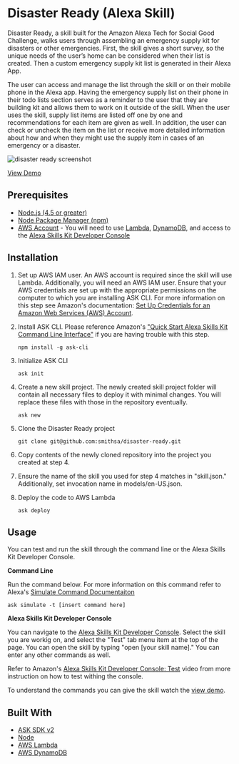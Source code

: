 # Disaster Ready (Alexa Skill)

Disaster Ready, a skill built for the Amazon Alexa Tech for Social Good Challenge, walks users through assembling an emergency supply kit for disasters or other emergencies. First, the skill gives a short survey, so the unique needs of the user’s home can be considered when their list is created. Then a custom emergency supply kit list is generated in their Alexa App.

The user can access and manage the list through the skill or on their mobile phone in the Alexa app. Having the emergency supply list on their phone in their todo lists section serves as a reminder to the user that they are building kit and allows them to work on it outside of the skill. When the user uses the skill, supply list items are listed off one by one and recommendations for each item are given as well. In addition, the user can check or uncheck the item on the list or receive more detailed information about how and when they might use the supply item in cases of an emergency or a disaster.

![disaster ready screenshot](https://s3.amazonaws.com/disasterready/in-use-screenshot.jpg)

[View Demo](https://youtu.be/Opmnp5Y1HdU)

## Prerequisites
*  [Node.js (4.5 or greater)](https://nodejs.org)
*  [Node Package Manager (npm)](https://www.npmjs.com/)
*  [AWS Account](https://aws.amazon.com/getting-started/) - You will need to use [Lambda](https://aws.amazon.com/lambda/), [DynamoDB](https://aws.amazon.com/dynamodb/), and access to the [Alexa Skills Kit Developer Console](https://developer.amazon.com/alexa/console/ask)

## Installation

1. Set up AWS IAM user. An AWS account is required since the skill will use Lambda. Additionally, you will need an AWS IAM user. Ensure that your AWS credentials are set up with the appropriate permissions on the computer to which you are installing ASK CLI. For more information on this step see Amazon's documentation: [Set Up Credentials for an Amazon Web Services (AWS) Account](https://developer.amazon.com/docs/smapi/set-up-credentials-for-an-amazon-web-services-account.html).

2. Install ASK CLI. Please reference Amazon's ["Quick Start Alexa Skills Kit Command Line Interface"](https://developer.amazon.com/docs/smapi/quick-start-alexa-skills-kit-command-line-interface.html) if you are having trouble with this step.
	```
	npm install -g ask-cli
	```

3. Initialize ASK CLI
	```
	ask init
	```

4. Create a new skill project. The newly created skill project folder will contain all necessary files to deploy it with minimal changes. You will replace these files with those in the repository eventually. 
	```
	ask new
	```

5. Clone the Disaster Ready project
	```
	git clone git@github.com:smithsa/disaster-ready.git
	```

6. Copy contents of the newly cloned repository into the project you created at step 4.

7. Ensure the name of the skill you used for step 4 matches in "skill.json." Additionally, set invocation name in models/en-US.json.

8. Deploy the code to AWS Lambda
	```
	ask deploy
	```

## Usage

You can test and run the skill through the command line or the Alexa Skills Kit Developer Console.

**Command Line**

Run the command below. For more information on this command refer to Alexa's [Simulate Command Documentaiton](https://developer.amazon.com/docs/smapi/ask-cli-command-reference.html#simulate-command)
```
ask simulate -t [insert command here]
```

**Alexa Skills Kit Developer Console**

You can navigate to the [Alexa Skills Kit Developer Console](https://developer.amazon.com/alexa/console/ask). Select the skill you are workig on, and select the "Test" tab menu item at the top of the page. You can open the skill by typing "open [your skill name]." You can enter any other commands as well.

Refer to Amazon's [Alexa Skills Kit Developer Console: Test](https://www.youtube.com/watch?v=lYImJ2H__BY) video from more instruction on how to test withing the console.

To understand the commands you can give the skill watch the [view demo](https://youtu.be/Opmnp5Y1HdU).

## Built With
*  [ASK SDK v2](https://github.com/alexa/alexa-skills-kit-sdk-for-nodejs)
*  [Node](https://nodejs.org)
*  [AWS Lambda](https://aws.amazon.com/lambda/)
*  [AWS DynamoDB](https://aws.amazon.com/dynamodb/)
